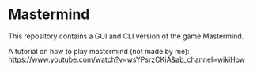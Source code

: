 # Mastermind

This repository contains a GUI and CLI version of the game Mastermind.

A tutorial on how to play mastermind (not made by me): https://www.youtube.com/watch?v=wsYPsrzCKiA&ab_channel=wikiHow
